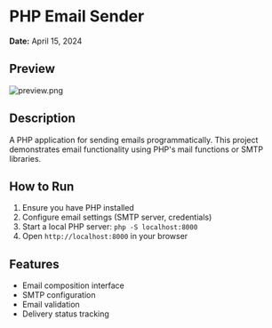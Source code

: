 # PHP Email Sender

**Date:** April 15, 2024

## Preview
![preview.png](preview.png)

## Description
A PHP application for sending emails programmatically. This project demonstrates email functionality using PHP's mail functions or SMTP libraries.

## How to Run
1. Ensure you have PHP installed
2. Configure email settings (SMTP server, credentials)
3. Start a local PHP server: `php -S localhost:8000`
4. Open `http://localhost:8000` in your browser

## Features
- Email composition interface
- SMTP configuration
- Email validation
- Delivery status tracking 